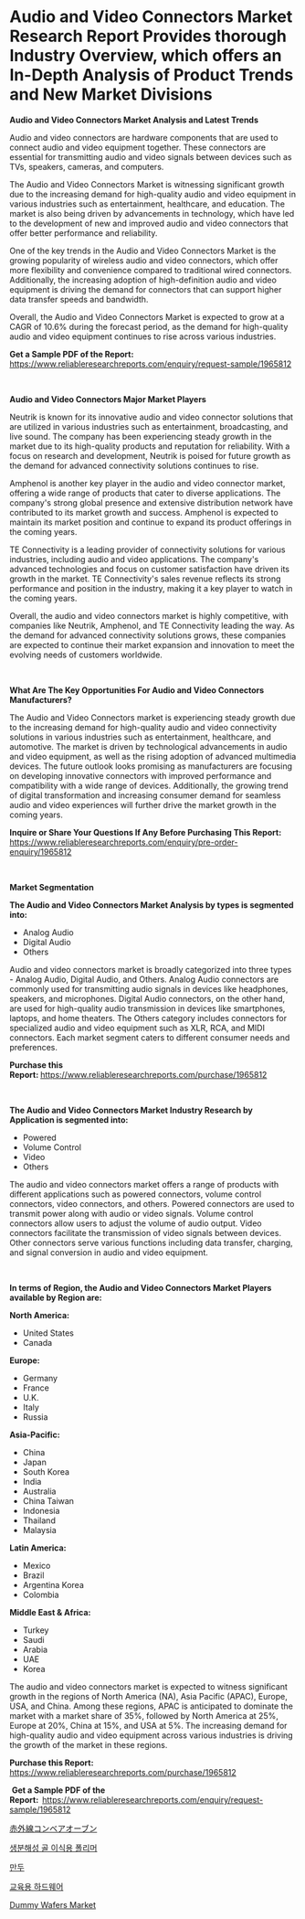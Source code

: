 <p><h1>Audio and Video Connectors Market Research Report Provides thorough Industry Overview, which offers an In-Depth Analysis of Product Trends and New Market Divisions</h1></p><p><strong>Audio and Video Connectors Market Analysis and Latest Trends</strong></p>
<p><p>Audio and video connectors are hardware components that are used to connect audio and video equipment together. These connectors are essential for transmitting audio and video signals between devices such as TVs, speakers, cameras, and computers.</p><p>The Audio and Video Connectors Market is witnessing significant growth due to the increasing demand for high-quality audio and video equipment in various industries such as entertainment, healthcare, and education. The market is also being driven by advancements in technology, which have led to the development of new and improved audio and video connectors that offer better performance and reliability.</p><p>One of the key trends in the Audio and Video Connectors Market is the growing popularity of wireless audio and video connectors, which offer more flexibility and convenience compared to traditional wired connectors. Additionally, the increasing adoption of high-definition audio and video equipment is driving the demand for connectors that can support higher data transfer speeds and bandwidth.</p><p>Overall, the Audio and Video Connectors Market is expected to grow at a CAGR of 10.6% during the forecast period, as the demand for high-quality audio and video equipment continues to rise across various industries.</p></p>
<p><strong>Get a Sample PDF of the Report:&nbsp;</strong> <a href="https://www.reliableresearchreports.com/enquiry/request-sample/1965812">https://www.reliableresearchreports.com/enquiry/request-sample/1965812</a></p>
<p>&nbsp;</p>
<p><strong>Audio and Video Connectors Major Market Players</strong></p>
<p><p>Neutrik is known for its innovative audio and video connector solutions that are utilized in various industries such as entertainment, broadcasting, and live sound. The company has been experiencing steady growth in the market due to its high-quality products and reputation for reliability. With a focus on research and development, Neutrik is poised for future growth as the demand for advanced connectivity solutions continues to rise.</p><p>Amphenol is another key player in the audio and video connector market, offering a wide range of products that cater to diverse applications. The company's strong global presence and extensive distribution network have contributed to its market growth and success. Amphenol is expected to maintain its market position and continue to expand its product offerings in the coming years.</p><p>TE Connectivity is a leading provider of connectivity solutions for various industries, including audio and video applications. The company's advanced technologies and focus on customer satisfaction have driven its growth in the market. TE Connectivity's sales revenue reflects its strong performance and position in the industry, making it a key player to watch in the coming years.</p><p>Overall, the audio and video connectors market is highly competitive, with companies like Neutrik, Amphenol, and TE Connectivity leading the way. As the demand for advanced connectivity solutions grows, these companies are expected to continue their market expansion and innovation to meet the evolving needs of customers worldwide.</p></p>
<p>&nbsp;</p>
<p><strong>What Are The Key Opportunities For Audio and Video Connectors Manufacturers?</strong></p>
<p><p>The Audio and Video Connectors market is experiencing steady growth due to the increasing demand for high-quality audio and video connectivity solutions in various industries such as entertainment, healthcare, and automotive. The market is driven by technological advancements in audio and video equipment, as well as the rising adoption of advanced multimedia devices. The future outlook looks promising as manufacturers are focusing on developing innovative connectors with improved performance and compatibility with a wide range of devices. Additionally, the growing trend of digital transformation and increasing consumer demand for seamless audio and video experiences will further drive the market growth in the coming years.</p></p>
<p><strong>Inquire or Share Your Questions If Any Before Purchasing This Report:</strong> <a href="https://www.reliableresearchreports.com/enquiry/pre-order-enquiry/1965812">https://www.reliableresearchreports.com/enquiry/pre-order-enquiry/1965812</a></p>
<p>&nbsp;</p>
<p><strong>Market Segmentation</strong></p>
<p><strong>The Audio and Video Connectors Market Analysis by types is segmented into:</strong></p>
<p><ul><li>Analog Audio</li><li>Digital Audio</li><li>Others</li></ul></p>
<p><p>Audio and video connectors market is broadly categorized into three types - Analog Audio, Digital Audio, and Others. Analog Audio connectors are commonly used for transmitting audio signals in devices like headphones, speakers, and microphones. Digital Audio connectors, on the other hand, are used for high-quality audio transmission in devices like smartphones, laptops, and home theaters. The Others category includes connectors for specialized audio and video equipment such as XLR, RCA, and MIDI connectors. Each market segment caters to different consumer needs and preferences.</p></p>
<p><strong>Purchase this Report:&nbsp;</strong><a href="https://www.reliableresearchreports.com/purchase/1965812">https://www.reliableresearchreports.com/purchase/1965812</a></p>
<p>&nbsp;</p>
<p><strong>The Audio and Video Connectors Market Industry Research by Application is segmented into:</strong></p>
<p><ul><li>Powered</li><li>Volume Control</li><li>Video</li><li>Others</li></ul></p>
<p><p>The audio and video connectors market offers a range of products with different applications such as powered connectors, volume control connectors, video connectors, and others. Powered connectors are used to transmit power along with audio or video signals. Volume control connectors allow users to adjust the volume of audio output. Video connectors facilitate the transmission of video signals between devices. Other connectors serve various functions including data transfer, charging, and signal conversion in audio and video equipment.</p></p>
<p>&nbsp;</p>
<p><strong>In terms of Region, the Audio and Video Connectors Market Players available by Region are:</strong></p>
<p>
    <p> <strong> North America: </strong>
        <ul>
            <li>United States</li>
            <li>Canada</li>
        </ul>
        </p> 
    <p> <strong> Europe: </strong>
        <ul>
            <li>Germany</li>
            <li>France</li>
            <li>U.K.</li>
            <li>Italy</li>
            <li>Russia</li>
        </ul>
        </p> 
    <p> <strong> Asia-Pacific: </strong>
        <ul>
            <li>China</li>
            <li>Japan</li>
            <li>South Korea</li>
            <li>India</li>
            <li>Australia</li>
            <li>China Taiwan</li>
            <li>Indonesia</li>
            <li>Thailand</li>
            <li>Malaysia</li>
        </ul>
        </p> 
    <p> <strong> Latin America: </strong>
        <ul>
            <li>Mexico</li>
            <li>Brazil</li>
            <li>Argentina Korea</li>
            <li>Colombia</li>
        </ul>
        </p> 
    <p> <strong> Middle East & Africa: </strong>
        <ul>
            <li>Turkey</li>
            <li>Saudi</li>
            <li>Arabia</li>
            <li>UAE</li>
            <li>Korea</li>
        </ul>
    </p>
    </p>
<p><p>The audio and video connectors market is expected to witness significant growth in the regions of North America (NA), Asia Pacific (APAC), Europe, USA, and China. Among these regions, APAC is anticipated to dominate the market with a market share of 35%, followed by North America at 25%, Europe at 20%, China at 15%, and USA at 5%. The increasing demand for high-quality audio and video equipment across various industries is driving the growth of the market in these regions.</p></p>
<p><strong>Purchase this Report: </strong><a href="https://www.reliableresearchreports.com/purchase/1965812">https://www.reliableresearchreports.com/purchase/1965812</a></p>
<p>&nbsp;<strong>Get a Sample PDF of the Report:&nbsp;&nbsp;</strong><a href="https://www.reliableresearchreports.com/enquiry/request-sample/1965812">https://www.reliableresearchreports.com/enquiry/request-sample/1965812</a></p>
<p><strong></strong></p>
<p><p><a href="https://github.com/efcvopdgkdx128/Market-Research-Report-List-1/blob/main/630382712250.md">赤外線コンベアオーブン</a></p><p><a href="https://github.com/fredrickeglers/Market-Research-Report-List-1/blob/main/894496111543.md">생분해성 골 이식용 폴리머</a></p><p><a href="https://medium.com/@twix678568/%EB%A7%8C%EB%91%90-%EC%8B%9C%EC%9E%A5-%EB%A9%94%ED%8A%B8%EB%A6%AD%EC%8A%A4-%ED%95%B4%EB%8F%85-%EC%8B%9C%EC%9E%A5-%EC%A0%90%EC%9C%A0%EC%9C%A8-%ED%8A%B8%EB%A0%8C%EB%93%9C-%EB%B0%8F-%EC%84%B1%EC%9E%A5-%ED%8C%A8%ED%84%B4-925d9a81a6ce">만두</a></p><p><a href="https://medium.com/@abelusikowski95672023/%EA%B5%90%EC%9C%A1-%ED%95%98%EB%93%9C%EC%9B%A8%EC%96%B4-%EC%8B%9C%EC%9E%A5-%EC%84%B1%EA%B3%B5%EC%A0%81%EC%9D%B8-%EB%B9%84%EC%A6%88%EB%8B%88%EC%8A%A4-%EC%A0%84%EB%9E%B5%EC%9D%98-%EC%97%B4%EC%87%A0-2031%EB%85%84%EA%B9%8C%EC%A7%80-%EC%98%88%EC%B8%A1-e8b958369966">교육용 하드웨어</a></p><p><a href="https://github.com/derrinmiltonellis35gcl/Market-Research-Report-List-2/blob/main/dummy-wafers-market.md">Dummy Wafers Market</a></p></p>